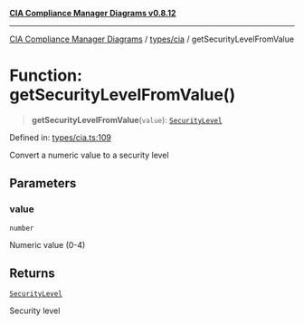 [**CIA Compliance Manager Diagrams v0.8.12**](../../../README.md)

***

[CIA Compliance Manager Diagrams](../../../modules.md) / [types/cia](../README.md) / getSecurityLevelFromValue

# Function: getSecurityLevelFromValue()

> **getSecurityLevelFromValue**(`value`): [`SecurityLevel`](../type-aliases/SecurityLevel.md)

Defined in: [types/cia.ts:109](https://github.com/Hack23/cia-compliance-manager/blob/e7811142a771ec75716a7ce3a0d60f18cb91cd06/src/types/cia.ts#L109)

Convert a numeric value to a security level

## Parameters

### value

`number`

Numeric value (0-4)

## Returns

[`SecurityLevel`](../type-aliases/SecurityLevel.md)

Security level

